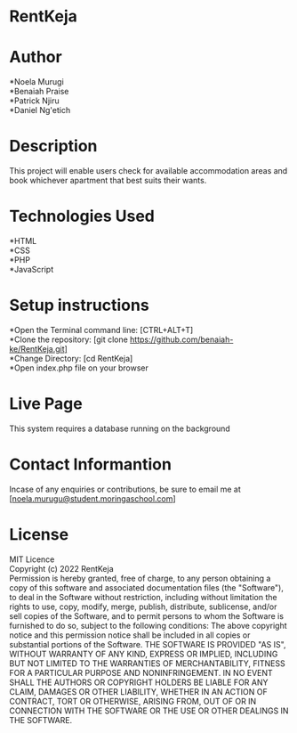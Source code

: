 # RentKeja
# Author
*Noela Murugi<br>
*Benaiah Praise<br>
*Patrick Njiru<br>
*Daniel Ng'etich
# Description
This project will enable users check for available accommodation areas and book whichever apartment that best suits their wants.
# Technologies Used
*HTML<br>
*CSS<br>
*PHP<br>
*JavaScript<br>
# Setup instructions
*Open the Terminal command line: [CTRL+ALT+T]<br>
*Clone the repository: [git clone https://github.com/benaiah-ke/RentKeja.git]<br>
*Change Directory: [cd RentKeja]<br>
*Open index.php file on your browser
# Live Page
This system requires a database running on the background
# Contact Informantion
Incase of any enquiries or contributions, be sure to email me at [noela.murugu@student.moringaschool.com]
# License
MIT Licence<br>
Copyright (c) 2022 RentKeja<br>
Permission is hereby granted, free of charge, to any person obtaining a copy
of this software and associated documentation files (the "Software"), to deal
in the Software without restriction, including without limitation the rights
to use, copy, modify, merge, publish, distribute, sublicense, and/or sell
copies of the Software, and to permit persons to whom the Software is
furnished to do so, subject to the following conditions:
The above copyright notice and this permission notice shall be included in all
copies or substantial portions of the Software.
THE SOFTWARE IS PROVIDED "AS IS", WITHOUT WARRANTY OF ANY KIND, EXPRESS OR
IMPLIED, INCLUDING BUT NOT LIMITED TO THE WARRANTIES OF MERCHANTABILITY,
FITNESS FOR A PARTICULAR PURPOSE AND NONINFRINGEMENT. IN NO EVENT SHALL THE
AUTHORS OR COPYRIGHT HOLDERS BE LIABLE FOR ANY CLAIM, DAMAGES OR OTHER
LIABILITY, WHETHER IN AN ACTION OF CONTRACT, TORT OR OTHERWISE, ARISING FROM,
OUT OF OR IN CONNECTION WITH THE SOFTWARE OR THE USE OR OTHER DEALINGS IN THE
SOFTWARE.
